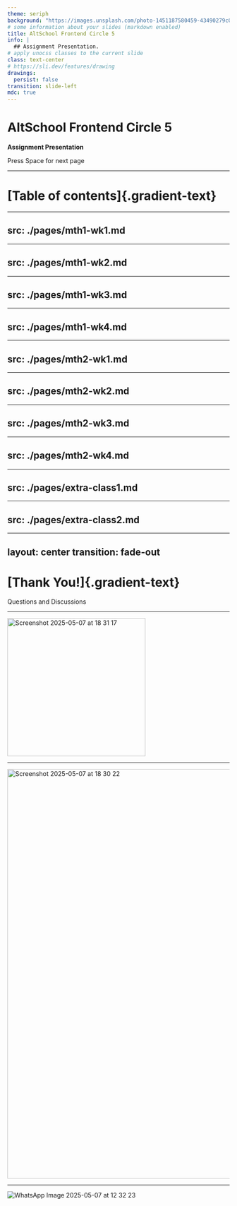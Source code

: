 ```yaml
---
theme: seriph
background: "https://images.unsplash.com/photo-1451187580459-43490279c0fa?q=80&w=1744&auto=format&fit=crop"
# some information about your slides (markdown enabled)
title: AltSchool Frontend Circle 5
info: |
  ## Assignment Presentation.
# apply unocss classes to the current slide
class: text-center
# https://sli.dev/features/drawing
drawings:
  persist: false
transition: slide-left
mdc: true
---
```


# AltSchool Frontend Circle 5

**Assignment Presentation**

<div @click="$slidev.nav.next" class="mt-12 py-1" hover:bg="white op-10">
  Press Space for next page <carbon:arrow-right />
</div>

---

# [Table of contents]{.gradient-text}

<!-- You can use the `Toc` component to generate a table of contents for your slides: -->

<Toc minDepth="1" maxDepth="1" />

<style>
    .gradient-text {
      background: linear-gradient(45deg, #4EC5D4 10%, #008080 20%);
      -webkit-background-clip: text;
      -moz-background-clip: text;
      -webkit-text-fill-color: transparent;
      -moz-text-fill-color: transparent;
      font-size: 1.5em; 
    }
   
</style>


<!-- Slides for month1 week1 -->

---
src: ./pages/mth1-wk1.md
---

<!-- Slides for month1 week2 -->

---
src: ./pages/mth1-wk2.md
---

<!-- Slides for month1 week3 -->

---
src: ./pages/mth1-wk3.md
---

<!-- Slides for month1 week4 -->

---
src: ./pages/mth1-wk4.md
---

<!-- Slides for month2 week1 -->

---
src: ./pages/mth2-wk1.md
---

<!-- Slides for month2 week2 -->

---
src: ./pages/mth2-wk2.md
---

<!-- Slides for month2 week3 -->

---
src: ./pages/mth2-wk3.md
---

<!-- Slides for month2 week4 -->

---
src: ./pages/mth2-wk4.md
---

<!-- Slides for extra class week1 -->

---
src: ./pages/extra-class1.md
---

<!-- Slides for extra class week1 -->

---
src: ./pages/extra-class2.md
---

---
layout: center
transition: fade-out
---

# [Thank You!]{.gradient-text}

Questions and Discussions

<!-- CSS styling for .gradient-text class -->
<style>
    .gradient-text {
      background: linear-gradient(45deg, #4EC5D4 10%, #008080 20%);
      -webkit-background-clip: text;
      -moz-background-clip: text;
      -webkit-text-fill-color: transparent;
      -moz-text-fill-color: transparent;
      font-size: 2em; 
    }
   
</style>

---
<img width="313" alt="Screenshot 2025-05-07 at 18 31 17" src="https://github.com/user-attachments/assets/166f3f4a-3ac3-4066-a014-54eced5482b7" />

---
<img width="928" alt="Screenshot 2025-05-07 at 18 30 22" src="https://github.com/user-attachments/assets/35a14aa9-e250-4947-aaa7-33dce06a48f4" />

---
![WhatsApp Image 2025-05-07 at 12 32 23](https://github.com/user-attachments/assets/db714542-217e-4cff-831b-cdf4e89ccd30)

